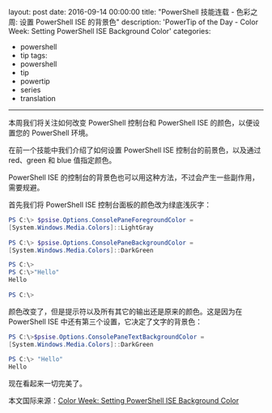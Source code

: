 layout: post
date: 2016-09-14 00:00:00
title: "PowerShell 技能连载 - 色彩之周: 设置 PowerShell ISE 的背景色"
description: 'PowerTip of the Day - Color Week: Setting PowerShell ISE Background Color'
categories:
- powershell
- tip
tags:
- powershell
- tip
- powertip
- series
- translation
---
本周我们将关注如何改变 PowerShell 控制台和 PowerShell ISE 的颜色，以便设置您的 PowerShell 环境。

在前一个技能中我们介绍了如何设置 PowerShell ISE 控制台的前景色，以及通过 red、green 和 blue 值指定颜色。

PowerShell ISE 的控制台的背景色也可以用这种方法，不过会产生一些副作用，需要规避。

首先我们将 PowerShell ISE 控制台面板的颜色改为绿底浅灰字：

```powershell
PS C:\> $psise.Options.ConsolePaneForegroundColor =
[System.Windows.Media.Colors]::LightGray
 
PS C:\> $psise.Options.ConsolePaneBackgroundColor =
[System.Windows.Media.Colors]::DarkGreen

PS C:\>
PS C:\>"Hello"
Hello
 
PS C:\>
```


颜色改变了，但是提示符以及所有其它的输出还是原来的颜色。这是因为在 PowerShell ISE 中还有第三个设置，它决定了文字的背景色：

```powershell
PS C:\>$psise.Options.ConsolePaneTextBackgroundColor =
[System.Windows.Media.Colors]::DarkGreen
 
PS C:\> "Hello"
Hello
```

现在看起来一切完美了。

<!--more-->
本文国际来源：[Color Week: Setting PowerShell ISE Background Color](http://community.idera.com/powershell/powertips/b/tips/posts/color-week-setting-powershell-ise-background-color)
